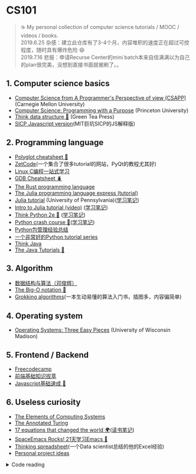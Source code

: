 # CS101
> :coffee: My personal collection of computer science tutorials / MOOC / videos / books.    
> 2019.6.25 杂感：建立此仓库有了3-4个月，内容堆积的速度正在超过可控程度，随时具有爆炸危险 :smile:   
> 2019.7.16 悲报：申请Recurse Center的mini batch本来自信满满以为自己的plan很完美，没想到直接书面就被刷了。。

## 1. Computer science basics
+ [Computer Science from A Programmer's Perspective of view (CSAPP)](https://scs.hosted.panopto.com/Panopto/Pages/Sessions/List.aspx#folderID=%22b96d90ae-9871-4fae-91e2-b1627b43e25e%22) (Carnegie Mellon University)
+ [Computer Science: Programming with a Purpose](https://www.coursera.org/learn/cs-programming-java/) (Princeton University)
+ [Think data structure :octopus:](http://greenteapress.com/wp/think-data-structures/) (Green Tea Press)
+ [SICP Javascript version](https://sicp.comp.nus.edu.sg/)(MIT巨坑SICP的JS解释版)

## 2. Programming language 
+ [Polyglot cheatsheet :monkey:](./polyglot.md)
+ [ZetCode](http://zetcode.com)(一个集合了很多tutorial的网站，PyQt的教程尤其好)
+ [Linux C编程一站式学习](http://akaedu.github.io/book/index.html)
+ [GDB Cheatsheet :beetle:](gdbtips.md)
+ [The Rust programming language](https://doc.rust-lang.org/book/)
+ [The Julia programming language express (tutorial)](http://bogumilkaminski.pl/files/julia_express.pdf)
+ [Julia tutorial](https://www.sas.upenn.edu/~jesusfv/Chapter_HPC_8_Julia.pdf) (University of Pennsylvania)([学习笔记](./learnjulia.md))
+ [Intro to Julia tutorial (video)](https://www.youtube.com/watch?v=8h8rQyEpiZA) ([学习笔记](./juliatut.md))
+ [Think Python 2e :hamster:](http://greenteapress.com/wp/think-python-2e/) ([学习笔记](./thinkPython2e.md))
+ [Python crash course :dragon_face:](https://nostarch.com/pythoncrashcourse2e)([学习笔记](./pythonCrash.md))
+ [Python包管理经验总结](./pythonJam.md)
+ [一个非常好的Python tutorial series](https://www.digitalocean.com/community/tutorial_series/how-to-code-in-python-3)
+ [Think Java](http://greenteapress.com/wp/think-java/)
+ [The Java Tutorials :mushroom:](https://docs.oracle.com/javase/tutorial/index.html)

## 3. Algorithm
+ [数据结构与算法（邓俊辉）](https://dsa.cs.tsinghua.edu.cn/~deng/ds/)
+ [The Big-O notation :snail:](./bigO.md)
+ [Grokking algorithms](https://www.amazon.com/Grokking-Algorithms-illustrated-programmers-curious/dp/1617292230/ref=sr_1_9?keywords=Algorithm&qid=1562678577&s=gateway&sr=8-9)(一本生动易懂的算法入门书，插图多，内容偏简单)

## 4. Operating system
+ [Operating Systems: Three Easy Pieces](http://pages.cs.wisc.edu/~remzi/OSTEP/) (University of Wisconsin Madison)

## 5. Frontend / Backend
+ [Freecodecamp](https://www.freecodecamp.org/)
+ [前端基础知识拔萃](webEssence.md)
+ [Javascript基础速成 :honeybee:](onedayJS.md)

## 6. Useless curiosity
+ [The Elements of Computing Systems](https://www.amazon.com/gp/product/0262640686/ref=ppx_yo_dt_b_asin_title_o09__o00_s00?ie=UTF8&psc=1)
+ [The Annotated Turing](https://www.amazon.com/Annotated-Turing-Through-Historic-Computability/dp/0470229055/ref=sr_1_1?gclid=Cj0KCQjwh6XmBRDRARIsAKNInDE5YpHvwHSLqBVq0MgID2emNHctqVAiqozcSLvlO8ot-n7BPvqTTysaAt8KEALw_wcB&hvadid=241664746960&hvdev=c&hvlocphy=9006985&hvnetw=g&hvpos=1t2&hvqmt=e&hvrand=9484283836991690633&hvtargid=aud-646675774026%3Akwd-374431480720&hydadcr=16374_10302157&keywords=annotated+turing&qid=1556713924&s=gateway&sr=8-1)
+ [17 equations that changed the world :earth_africa:](https://www.amazon.com/Pursuit-Equations-That-Changed-World/dp/0465085989)([读书笔记](./equations.md))
+ [SpaceEmacs Rocks! 21天学习Emacs :rocket:](http://book.emacs-china.org/)
+ [Thinking spreadsheet](http://joelgrus.github.io/thinking-spreadsheet/)(一个Data scientist总结的他的Excel经验)
+ [Personal project ideas](./ideaList.md)

<details>
<summary>
Code reading
</summary>
<a href="https://github.com/houkensjtu/codeReading/tree/master/requests-0.2.0">request 0.02 by @kennethreitz</a> <br>
<a href="https://github.com/houkensjtu/codeReading/tree/master/CubeSolver">魔方求解器 by @wangrunji0408</a> <br>
<a href="https://github.com/houkensjtu/codeReading/tree/master/ErwinJr2">ErwinJr2 by @CareF</a> <br>
</details>
